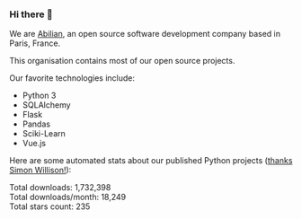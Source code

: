 ### Hi there 👋

We are [Abilian](https://abilian.com/), an open source software development company based in Paris, France.

This organisation contains most of our open source projects.

Our favorite technologies include:

- Python 3
- SQLAlchemy
- Flask
- Pandas
- Sciki-Learn
- Vue.js

Here are some automated stats about our published Python projects
([thanks Simon Willison!][sw-post]):

<!--marker-->
Total downloads: 1,732,398<br>
Total downloads/month: 18,249<br>
Total stars count: 235
<!--end-->

[sw-post]: https://simonwillison.net/2020/Jul/10/self-updating-profile-readme/